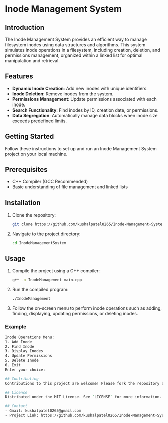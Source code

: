 # Inode Management System

## Introduction
The Inode Management System provides an efficient way to manage filesystem inodes using data structures and algorithms. This system simulates inode operations in a filesystem, including creation, deletion, and permissions management, organized within a linked list for optimal manipulation and retrieval.

## Features
- **Dynamic Inode Creation**: Add new inodes with unique identifiers.
- **Inode Deletion**: Remove inodes from the system.
- **Permissions Management**: Update permissions associated with each inode.
- **Search Functionality**: Find inodes by ID, creation date, or permissions.
- **Data Segregation**: Automatically manage data blocks when inode size exceeds predefined limits.

## Getting Started
Follow these instructions to set up and run an Inode Management System project on your local machine.

## Prerequisites
- C++ Compiler (GCC Recommended)
- Basic understanding of file management and linked lists

## Installation
1. Clone the repository:
   ```bash
   git clone https://github.com/kushalpatel0265/Inode-Management-System.git
2. Navigate to the project directory:
   ```bash
   cd InodeManagementSystem

## Usage
1. Compile the project using a C++ compiler:
   ```bash
   g++ -o InodeManagement main.cpp
2. Run the compiled program:
   ```bash
   ./InodeManagement
3. Follow the on-screen menu to perform inode operations such as adding, finding, displaying, updating permissions, or deleting inodes.

### Example
  ```bash
  Inode Operations Menu:
  1. Add Inode
  2. Find Inode
  3. Display Inodes
  4. Update Permissions
  5. Delete Inode
  6. Exit
  Enter your choice:

## Contributing
Contributions to this project are welcome! Please fork the repository and submit a pull request with your features or corrections.

## License
Distributed under the MIT License. See `LICENSE` for more information.

## Contact
- Gmail: kushalpatel0265@gmail.com
- Project Link: https://github.com/kushalpatel0265/Inode-Management-System
